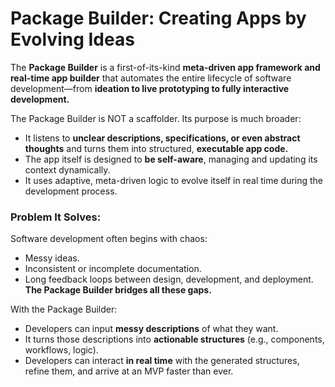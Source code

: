 # Package Builder: Creating Apps by Evolving Ideas

The **Package Builder** is a first-of-its-kind **meta-driven app framework and real-time app builder** that automates the entire lifecycle of software development—from **ideation to live prototyping to fully interactive development.**

The Package Builder is NOT a scaffolder. Its purpose is much broader:
- It listens to **unclear descriptions, specifications, or even abstract thoughts** and turns them into structured, **executable app code.**
- The app itself is designed to **be self-aware**, managing and updating its context dynamically.
- It uses adaptive, meta-driven logic to evolve itself in real time during the development process.

### Problem It Solves:
Software development often begins with chaos:
- Messy ideas.
- Inconsistent or incomplete documentation.
- Long feedback loops between design, development, and deployment.  
**The Package Builder bridges all these gaps.**

With the Package Builder:
- Developers can input **messy descriptions** of what they want.
- It turns those descriptions into **actionable structures** (e.g., components, workflows, logic).
- Developers can interact **in real time** with the generated structures, refine them, and arrive at an MVP faster than ever.
